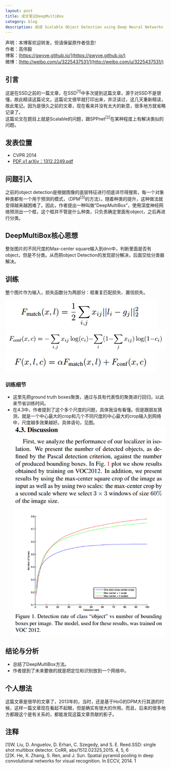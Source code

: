 ```yaml
---
layout: post
title: 读文笔记DeepMultiBox        
category: blog
description: 阅读 Scalable Object Detection using Deep Neural Networks 笔记
---
```



声明：本博客欢迎转发，但请保留原作者信息!      
作者：高伟毅    
博客：[https://gwyve.github.io/](https://gwyve.github.io/)    
微博：[http://weibo.com/u/3225437531/](http://weibo.com/u/3225437531/)    
  
## 引言    
这是在SSD之前的一篇文章，在SSD<sup>[1]</sup>中多次提到这篇文章，源于对SSD不是很懂，故此精读这篇论文。这篇论文很早就打印出来，并泛读过，这几天重新精读，故此笔记。因为是很久之前的文章，现在看来并没有太大的新意，很多地方就省略记录了。               
这篇论文在题目上就是Scalable的问题，跟SPPnet<sup>[2]</sup>在某种程度上有解决类似的问题。


## 发表位置  
- CVPR 2014
- [PDF.v1 arXiv：1312.2249.pdf](https://arxiv.org/pdf/1312.2249.pdf)      

   

## 问题引入
之前的object detection是根据图像的底层特征进行彻底详尽得搜索，每一个对象种类都有一个用于预测的模式，（DPM<SUP>[3]</SUP>的方法）。随着种类的提升，这种做法就变得越来越困难了。因此，作者提出一种叫做“DeepMultiBox”，使用深度神经网络预测出一个框，这个框并不管是什么种类，只负责确定里面有object，之后再进行分类。

  

## DeepMultiBox核心思想              
整张图片的不同尺度的Max-center square输入到dnn中，判断里面是否有object，但是不分类。从而把object Detection的发现部分解决，后面交给分类器解决。     


## 训练                             
整个图片作为输入，损失函数分为两部分：框重复匹配损失、置信损失。

![loss_match](/images/blog/2017-2-24/loss_match.png)                   
![loss_confidence](/images/blog/2017-2-24/loss_confidence.png)            
![loss](/images/blog/2017-2-24/loss.png)                        

### 训练细节                        
- 这里先把ground truth boxes聚类，通过与具有代表性的聚类进行回归，以此来节省训练时间。
- 在4.3中，作者提到了这个多个尺度的问题，具体我没有看懂。但是跟朋友猜测，就是一个中心最大的crop和几个不同尺度的中心最大的crop输入到网络中，尺度越多效果越好。具体语句，见图。         
![4.3](/images/blog/2017-2-24/4.3.png)                  
![figure1](/images/blog/2017-2-24/figure1.png)             


## 结论与分析                            
- 总结了DeepMultiBox方法。
- 作者提到了未来要做的就是把定位和识别放到一个网络中。        

   

## 个人想法
这篇文章是很早的文章了，2013年的，当时，还是基于HoG的DPM大行其道的时候，这样一篇文章现在看起不起眼，但是确实有很大的作用。而且，后来的很多地方都跟这个是有关系的，都能发现这篇文章贡献的影子。


## 注释           
[1]W. Liu, D. Anguelov, D. Erhan, C. Szegedy, and S. E. Reed.SSD: single shot multibox detector. CoRR, abs/1512.02325,2015. 4, 5, 6                 
[2]K. He, X. Zhang, S. Ren, and J. Sun. Spatial pyramid pooling in deep convolutional networks for visual recognition. In ECCV, 2014. 1                